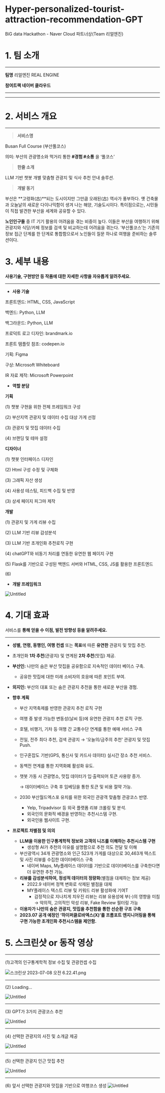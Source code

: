 # Hyper-personalized-tourist-attraction-recommendation-GPT
 BiG data Hackathon - Naver Cloud 파트너상(Team 리얼엔진)
# 1. 팀 소개

---

**팀명** 리얼엔진 REAL ENGINE

**참여트랙 네이버 클라우드**

---

---

# 2. 서비스 개요

---

> **서비스명**
> 

Busan Full Course (부산풀코스)

의미: 부산의 관광명소와 먹거리 통한 **#경험 #소통** 을 ‘풀코스’

> **한줄 소개**
> 

LLM 기반 챗봇 개별 맞춤형 관광지 및 식사 추천 안내 솔루션.

> **개발 동기**
> 

 부산은 **고령화(古)**되는 도시이지만 그만큼 오래된(古) 역사가 풍부하다. 옛 건축물과 오늘날의 새로운 다이나믹함이 생겨 나는 해양, 기술도시이다. 특이점으로는, 시민들이 직접 발견한 부산을 세계와 공유할 수 있다.

 **노인인구들** 중 IT 기기 활용의 어려움을 겪는 비중이 높다. 이들은 부산을 여행하기 위해 관광지와 식당/카페 정보를 검색 및 비교하는데 어려움을 겪는다. ‘부산풀코스’는 기존의 정보 접근 단계를 한 단계로 통합함으로서 노인들이 질문 하나로 여행을 준비하는 솔루션이다.

# 3. 세부 내용

**사용기술, 구현방안 등 작품에 대한 자세한 사항을 자유롭게 알려주세요.**

---

- **사용 기술**

프론트엔드: HTML, CSS, JavaScript

백엔드: Python, LLM

백그라운드: Python, LLM

프로덕트 로고 디자인: brandmark.io

프론트 탬플릿 참조: codepen.io

기획: Figma

구상: Microsoft Whiteboard

IR 자료 제작: Microsoft Powerpoint

- **역할 분담**

**기획**

(1) 챗봇 구현을 위한 전체 프레임워크 구성

(2) 부산지역 관광지 및 데이터 수집 대상 가게 선정

(3) 관광지 및 맛집 데이터 수집

(4) 브랜딩 및 테마 설정

**디자이너**

(1) 챗봇 인터페이스 디자인

(2) Html 구성 수정 및 구체화

(3) 그래픽 자산 생성

(4) 사용성 테스팅, 피드백 수집 및 반영

(3) 상세 페이지 피그마 제작

**개발**

(1) 관광지 및 가게 리뷰 수집

(2) LLM 기반 리뷰 감성분석

(3) LLM 기반 초개인화 추천로직 구현

(4) chatGPT와 비동기 처리를 연동한 유연한 웹 페이지 구현

(5) Flask를 기반으로 구성된 백엔드 서버와 HTML, CSS, JS를 활용한 프론트엔드

(6)

- **개발 프레임워크**

![Untitled](https://s3-us-west-2.amazonaws.com/secure.notion-static.com/cac5d5e0-12d1-413c-81ca-79cda58c4528/Untitled.png)

# 4. 기대 효과

서비스를 **통해 얻을 수 이점, 발전 방향성 등을 알려주세요.**

---

- **성별, 연령, 동행인, 여행 컨셉** 또는 **목표**에 따른 **유연한** 관광지 및 맛집 추천.
- 초개인화 **1차 추천**(관광지) 및 연계된 **2차 추천**(맛집) 제공.
- **부산인:** 나만의 숨은 부산 맛집을 공유함으로 지속적인 데이터 베이스 구축.
    - 공유한 맛집에 대한 미래 소비자의 호응에 따른 포인트 부여.
- **외지인:** 부산의 대표 또는 숨은 관광지 추천을 통한 새로운 부산을 경험.

- **향후 계획**
    - 부산 지역축제를 반영한 관광지 추천 로직 구현
    - 여행 중 발생 가능한 변동성(날씨 등)에 유연한 관광지 추천 로직 구현.
    - 호텔, 비행기, 기차 등 여행 간 교통수단 연계를 통한 예매 서비스 구축
    - 전일, 전주 최다 추천, 검색 관광지 → ‘오늘의/금주의 추천’ 관광지 및 맛집 Push.
    - 인구혼잡도 기반(GPS, 통신사 및 카드사 데이터) 실시간 장소 추천 서비스.
    - 동백전 연계를 통한 지역화폐 활성화 유도.
    - 챗봇 가동 시 관광명소, 맛집 데이터가 입·출력되어 토큰 사용량 증가.
        
        → 데이터베이스 구축 후 임베딩을 통한 토큰 및 비용 절약 가능.
        
    - 2030 부산월드엑스포 유치를 위한 외국인 관광객 맞춤형 관광코스 반영.
        - Yelp, Tripadvisor 등 외국 플랫폼 리뷰 크롤링 및 분석.
        - 외국인의 문화적 배경을 반영하는 추천시스템 구현.
        - 외국인용 웹사이트 구현.
    
- **프로젝트 차별점 및 의의**
    - **LLM을 이용한 인구통계학적 정보와 고객의 니즈를 이해하는 추천시스템 구현**
        - 생성형 AI가 추천의 이유를 설명함으로 추천 의도 전달 및 이해
    - 부산광역시 34개 관광명소와 인근 523개 가게를 대상으로 30,463개 텍스트 및 사진 리뷰를 수집한 데이터베이스 구축
        - 네이버 Maps, My플레이스 데이터를 기반으로 데이터베이스를 구축한다면 더 유연한 추천 가능.
    - **리뷰를 감성분석하여, 정성적 데이터의 정량화**(별점을 대체하는 정보 제공)
        - 2022.9 네이버 정책 변화로 삭제된 별점을 대체
        - MY플레이스 텍스트 리뷰 및 키워드 리뷰 활성화에 기여T
            - 감정적으로 지나치게 치우진 리뷰는 리뷰 유용성에 부(-)의 영향을 미침 
            → 악의적, 고의적인 악성 리뷰, Fake Review 필터링 가능
    - **이용자가 나만의 숨은 관광지, 맛집을 추천함을 통한 선순환 구조 구축**
    - **2023.07 공개 예정인 ‘하이퍼클로바엑스(X)’를 프롬포트 엔지니어링을 통해 구현 가능한 
    초개인화 추천시스템을 제안함.**

# 5. 스크린샷 or 동작 영상

---

(1)고객의 인구통계학적 정보 수집 및 관광컨셉 수집

![스크린샷 2023-07-08 오전 6.22.41.png](https://s3-us-west-2.amazonaws.com/secure.notion-static.com/74d304da-dcbc-4481-8eb0-182e4e5f4bb4/%E1%84%89%E1%85%B3%E1%84%8F%E1%85%B3%E1%84%85%E1%85%B5%E1%86%AB%E1%84%89%E1%85%A3%E1%86%BA_2023-07-08_%E1%84%8B%E1%85%A9%E1%84%8C%E1%85%A5%E1%86%AB_6.22.41.png)

---

(2) Loading…

![Untitled](https://s3-us-west-2.amazonaws.com/secure.notion-static.com/62926d1b-b2c9-44d4-aec3-35f659e8009e/Untitled.png)

---

(3) GPT가 3가지 관광코스 추천

![Untitled](https://s3-us-west-2.amazonaws.com/secure.notion-static.com/fa49b6fa-ebdf-4f5a-a5ba-4d1001d3137b/Untitled.png)

---

(4) 선택한 관광지의 사진 및 소개글 제공

![Untitled](https://s3-us-west-2.amazonaws.com/secure.notion-static.com/c7b68b7a-2b9e-4692-89e9-664172d51d1b/Untitled.png)

---

(5) 선택한 관광지 인근 맛집 추천

![Untitled](https://s3-us-west-2.amazonaws.com/secure.notion-static.com/26ad5c52-3523-4753-9ab3-9c799e5a45fe/Untitled.png)

---

(6) 앞서 선택한 관광지와 맛집을 기반으로 여행코스 생성
![Untitled](https://s3-us-west-2.amazonaws.com/secure.notion-static.com/404a16a1-2a16-4f9f-9926-041aa42aaeeb/Untitled.png)
